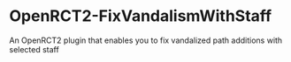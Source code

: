 # OpenRCT2-FixVandalismWithStaff
An OpenRCT2 plugin that enables you to fix vandalized path additions with selected staff

